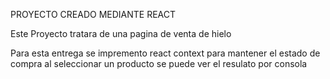  PROYECTO CREADO MEDIANTE REACT

Este Proyecto tratara de una pagina de venta de hielo

Para esta entrega se impremento react context para mantener el estado de compra al seleccionar un producto se puede ver el resulato por consola

